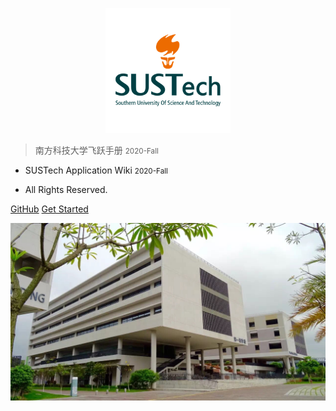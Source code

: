 <p align="center">
  <a href="https://sustech-application.github.io/2020-Fall">
    <img alt="docsify" src="src/_media/SUSTech_University_Logo.png" height="200">
  </a>
</p>


> <middle>南方科技大学飞跃手册</middle> <small>2020-Fall</small>

<!-- > SUSTech Application Wiki <small>2020-Fall</small> -->

- SUSTech Application Wiki <small>2020-Fall</small>

- All Rights Reserved.

[GitHub](https://github.com/SUSTech-Application/2020-Fall)
[Get Started](#南方科技大学飞跃手册-2020-Fall)

![](src/_media/bg.jpeg)
